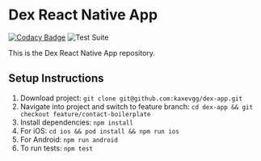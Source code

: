 # Dex React Native App

[![Codacy Badge](https://api.codacy.com/project/badge/Grade/a04932437c1b449e81cfe97b951b495f)](https://app.codacy.com/manual/kaxevgg/dex-app?utm_source=github.com&utm_medium=referral&utm_content=kaxevgg/dex-app&utm_campaign=Badge_Grade_Dashboard) ![Test Suite](https://github.com/kaxevgg/dex-app/workflows/Test%20Suite/badge.svg)

This is the Dex React Native App repository.

## Setup Instructions

1. Download project: `git clone git@github.com:kaxevgg/dex-app.git`
2. Navigate into project and switch to feature branch: `cd dex-app && git checkout feature/contact-boilerplate`
3. Install dependencies: `npm install`
4. For iOS: `cd ios && pod install && npm run ios`
5. For Android: `npm run android`
6. To run tests: `npm test`

